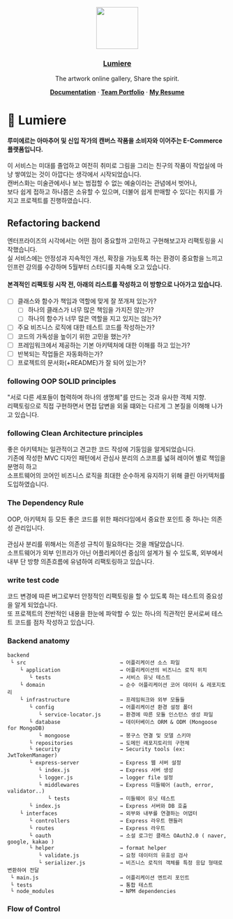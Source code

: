 <p align="center">
  <a href="https://www.lumieregallery.site/">
    <img src="https://user-images.githubusercontent.com/83930702/143972152-84715903-5971-49dc-b782-1a482495b3fc.png" height="96">
    <h3 align="center">Lumiere</h3>
  </a>
</p>

<p align="center">
  The artwork online gallery, Share the spirit.
</p>

<p align="center">
  <a href="https://github.com/heartane/Lumiere-backend/wiki"><strong>Documentation</strong></a> ·
  <a href="https://www.notion.so/Minimanimo-0bd73eaa9a904b5bb554b876603bab0b"><strong>Team Portfolio</strong></a> ·
  <a href="https://github.com/heartane/Lumiere-backend/files/9372496/__Backend_Developer.pdf"><strong>My Resume</strong></a>

<br/>

# 🌟 Lumiere
<p> <strong> 루미에르는 아마추어 및 신입 작가의 캔버스 작품을 소비자와 이어주는 E-Commerce 플랫폼입니다. </strong> <br/>
<br/>
이 서비스는 미대를 졸업하고 여전히 취미로 그림을 그리는 친구의 작품이 작업실에 마냥 쌓여있는 것이 아깝다는 생각에서 시작되었습니다. <br/>
캔버스화는 미술관에서나 보는 범접할 수 없는 예술이라는 관념에서 벗어나, <br/>
보다 쉽게 접하고 하나쯤은 소유할 수 있으며, 더불어 쉽게 판매할 수 있다는 취지를 가지고 프로젝트를 진행하였습니다. </p>

## Refactoring backend
<p>
엔터프라이즈의 시각에서는 어떤 점이 중요할까 고민하고 구현해보고자 리팩토링을 시작했습니다. <br/>
실 서비스에는 안정성과 지속적인 개선, 확장을 가능토록 하는 환경이 중요함을 느끼고 인프런 강의를 수강하며 5월부터 스터디를 지속해 오고 있습니다.
</p>

<h4> 본격적인 리팩토링 시작 전, 아래의 리스트를 작성하고 이 방향으로 나아가고 있습니다. </h4>

- [ ] 클래스와 함수가 책임과 역할에 맞게 잘 쪼개져 있는가?
    - [ ]  하나의 클래스가 너무 많은 책임을 가지진 않는가?
    - [ ]  하나의 함수가 너무 많은 역할을 지고 있지는 않는가?
- [ ]  주요 비즈니스 로직에 대한 테스트 코드를 작성하는가?
- [ ]  코드의 가독성을 높이기 위한 고민을 했는가?
- [ ]  프레임워크에서 제공하는 기본 아키텍처에 대한 이해를 하고 있는가?
- [ ]  반복되는 작업들은 자동화하는가?
- [ ]  프로젝트의 문서화(+README)가 잘 되어 있는가?

### following OOP SOLID principles
"서로 다른 세포들이 협력하며 하나의 생명체"를 만드는 것과 유사한 객체 지향. <br/>
리팩토링으로 직접 구현하면서 면접 답변을 외울 떄와는 다르게 그 본질을 이해해 나가고 있습니다. <br/>

### following Clean Architecture principles
좋은 아키텍처는 일관적이고 견고한 코드 작성에 기둥임을 알게되었습니다. <br/>
기존에 작성한 MVC 디자인 패턴에서 관심사 분리의 스코프를 넓혀 레이어 별로 책임을 분명히 하고 <br/>
소프트웨어의 코어인 비즈니스 로직을 최대한 순수하게 유지하기 위해 클린 아키텍처를 도입하였습니다. <br/>

### The Dependency Rule
OOP, 아키텍처 등 모든 좋은 코드를 위한 패러다임에서 중요한 포인트 중 하나는 의존성 관리입니다. <br/>
<br/>
관심사 분리를 위해서는 의존성 규칙이 필요하다는 것을 깨달았습니다. <br/>
소프트웨어가 외부 인프라가 아닌 어플리케이션 중심의 설계가 될 수 있도록, 외부에서 내부 단 방향 의존흐름에 유념하여 리팩토링하고 있습니다.  <br/>

### write test code
코드 변경에 따른 버그로부터 안정적인 리팩토링을 할 수 있도록 하는 테스트의 중요성을 알게 되었습니다. <br/>
또 프로젝트의 전반적인 내용을 한눈에 파악할 수 있는 하나의 직관적인 문서로써 테스트 코드를 점차 작성하고 있습니다. <br/>

### Backend anatomy
```
backend 
 └ src                              → 어플리케이션 소스 파일
    └ application                   → 어플리케이션의 비즈니스 로직 위치
       └ tests                      → 서비스 유닛 테스트
    └ domain                        → 순수 어플리케이션 코어 데이터 & 레포지토리
    └ infrastructure                → 프레임워크와 외부 모듈들
       └ config                     → 어플리케이션 환경 설정 폴더
          └ service-locator.js      → 환경에 따른 모듈 인스턴스 생성 파일
       └ database                   → 데이터베이스 ORM & ODM (Mongoose for MongoDB)
          └ mongoose                → 몽구스 연결 및 모델 스키마
       └ repositories               → 도메인 레포지토리의 구현체
       └ security                   → Security tools (ex: JwtTokenManager)
       └ express-server             → Express 웹 서버 설정
          └ index.js                → Express 서버 생성
          └ logger.js               → logger file 설정
          └ middlewares             → Express 미들웨어 (auth, error, validator..)
             └ tests                → 미들웨어 유닛 테스트
       └ index.js                   → Express 서버와 DB 호출
    └ interfaces                    → 외부와 내부를 연결하는 어댑터
       └ controllers                → Express 라우트 핸들러
       └ routes                     → Express 라우트 
       └ oauth                      → 소설 로그인 클래스 OAuth2.0 ( naver, google, kakao )
       └ helper                     → format helper
          └ validate.js             → 요청 데이터의 유효성 검사
          └ serializer.js           → 비즈니스 로직의 객체를 특정 응답 형태로 변환하여 전달
 └ main.js                          → 어플리케이션 엔트리 포인트
 └ tests                            → 통합 테스트 
 └ node_modules                     → NPM dependencies
```

### Flow of Control




